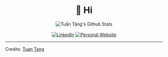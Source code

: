 <div align="center">
<h1 align="center">👋 Hi </h1>
<img align="center" src="https://github-readme-stats.vercel.app/api/top-langs/?username=tangquoctuan&theme=tokyonight&langs_count=10&layout=compact&hide=tsql,html" alt="Tuấn Tăng's Github Stats"> 
</br>
</br>
<!---
<img align="center" src="https://github-readme-stats.vercel.app/api?username=tangquoctuan&include_all_commits=true&count_private=true&show_icons=true&line_height=20&title_color=D93A7C&icon_color=F7D747&text_color=A9FEF7&bg_color=0,000000,141321" alt="Tuấn Tăng's Github Stats">
</br>
</br>
-->
<a href="https://www.linkedin.com/in/tang-quoc-tuan-060b3697" target="_blank"><img src="https://img.shields.io/badge/LinkedIn-%230077B5.svg?&style=flat-square&logo=linkedin&logoColor=white" alt="LinkedIn"></a>
<a href="http://tangquoctuan.com/" target="_blank"><img src="https://img.shields.io/static/v1?label=Personal Website&message=tangquoctuan.com&color=f27232" alt="Personal Website"></a>
</div>

---

Credits: [Tuan Tang](https://github.com/tangquoctuan/)
